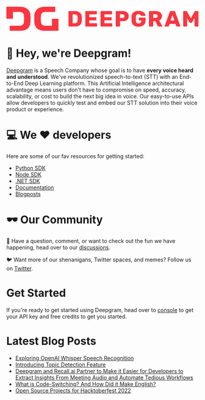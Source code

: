 ![Deepgram full logo in red: DG Deepgram](dg-logo.png)

:wave: Hey, we're Deepgram! 
======


[Deepgram](https://deepgram.com/) is a Speech Company whose goal is to have **every voice heard and understood**.  We've revolutionized speech-to-text (STT) with an End-to-End Deep Learning platform. This Artificial Intelligence architectural advantage means users don’t have to compromise on speed, accuracy, scalability, or cost to build the next big idea in voice.   Our easy-to-use APIs allow developers to quickly test and embed our STT solution into their voice product or experience.

:computer: We :heart: developers
======
Here are some of our fav resources for getting started:
- [Python SDK](https://github.com/deepgram/python-sdk)
- [Node SDK](https://github.com/deepgram/deepgram-node-sdk)
- [.NET SDK](https://github.com/deepgram/deepgram-dotnet-sdk)
- [Documentation](https://developers.deepgram.com/documentation/)
- [Blogposts](https://developers.deepgram.com/blog/)

:dark_sunglasses: Our Community
 ======

:thought_balloon: Have a question, comment, or want to check out the fun we have happening, head over to our [discussions](https://github.com/orgs/deepgram/discussions).


:bird: Want more of our shenanigans, Twitter spaces, and memes? Follow us on [Twitter](https://twitter.com/DeepgramAI).


Get Started
=====
If you're ready to get started using Deepgram, head over to [console](https://console.deepgram.com/) to get your API key and free credits to get you started.

Latest Blog Posts
=====
<!-- BLOG-POST-LIST:START -->
- [Exploring OpenAI Whisper Speech Recognition](https://blog.deepgram.com/exploring-whisper/)
- [Introducing Topic Detection Feature](https://blog.deepgram.com/introducing-topic-detection-feature/)
- [Deepgram and Recall.ai Partner to Make it Easier for Developers to Extract Insights From Meeting Audio and Automate Tedious Workflows](https://blog.deepgram.com/deepgram-and-recall-ai-partner-to-make-it-easier-for-developers-to-extract-insights-from-meeting-audio-and-automate-tedious-workflows/)
- [What is Code-Switching? And How Did it Make English?](https://blog.deepgram.com/what-is-code-switching-and-how-did-it-make-english/)
- [Open Source Projects for Hacktoberfest 2022](https://blog.deepgram.com/open-source-projects-for-hacktoberfest-2022/)
<!-- BLOG-POST-LIST:END -->

